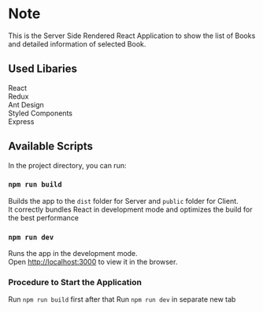 # Note

This is the Server Side Rendered React Application to show the list of Books and detailed information of selected Book.

## Used Libaries
  React\
  Redux\
  Ant Design\
  Styled Components\
  Express

## Available Scripts

In the project directory, you can run:

### `npm run build`

Builds the app to the `dist` folder for Server and `public` folder for Client.\
It correctly bundles React in development mode and optimizes the build for the best performance

### `npm run dev`

Runs the app in the development mode.\
Open [http://localhost:3000](http://localhost:3000) to view it in the browser.

### Procedure to Start the Application 
Run `npm run build` first after that Run `npm run dev` in separate new tab

